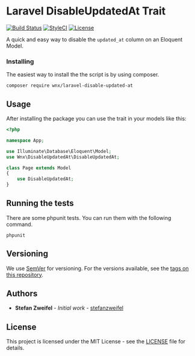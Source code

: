 # Laravel DisableUpdatedAt Trait

[![Build Status](https://travis-ci.org/stefanzweifel/laravel-disable-updated-at.svg)](https://travis-ci.org/stefanzweifel/laravel-disable-updated-at)
[![StyleCI](https://styleci.io/repos/103444695/shield?branch=master)](https://styleci.io/repos/103444695)
[![License](https://poser.pugx.org/wnx/laravel-disable-updated-at/license)](https://packagist.org/packages/wnx/laravel-disable-updated-at)


A quick and easy way to disable the `updated_at` column on an Eloquent Model.

### Installing

The easiest way to install the the script is by using composer.

```shell
composer require wnx/laravel-disable-updated-at
```

## Usage

After installing the package you can use the trait in your models like this:

```php
<?php

namespace App;

use Illuminate\Database\Eloquent\Model;
use Wnx\DisableUpdatedAt\DisableUpdatedAt;

class Page extends Model
{
    use DisableUpdatedAt;
}
```

## Running the tests

There are some phpunit tests. You can run them with the following command.

```shell
phpunit
```

## Versioning

We use [SemVer](http://semver.org/) for versioning. For the versions available, see the [tags on this repository](https://github.com/stefanzweifel/laravel-disable-updated-at/tags).

## Authors

* **Stefan Zweifel** - *Initial work* - [stefanzweifel](https://github.com/stefanzweifel)

## License

This project is licensed under the MIT License - see the [LICENSE](LICENSE) file for details.